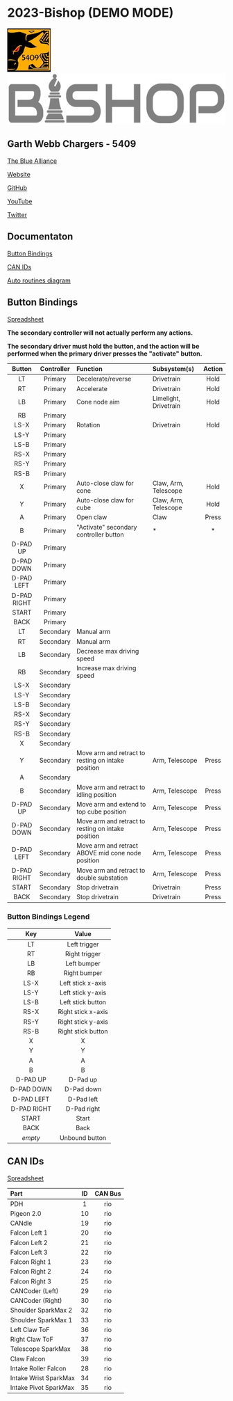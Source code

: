# 2023-Bishop (DEMO MODE)

![5409](./img/garthwebbrobotics_small.jpg)
![Bishop](./img/bishop_logo.png)

## Garth Webb Chargers - 5409

[The Blue Alliance](https://www.thebluealliance.com/team/5409)

[Website](https://sites.google.com/hdsb.ca/garthwebrobotics/home)

[GitHub](https://github.com/FRC5409)

[YouTube](https://www.youtube.com/@gwssrobotics5409)

[Twitter](https://twitter.com/gwssrobotics)


## Documentaton

[Button Bindings](#button-bindings)

[CAN IDs](#can-ids)

[Auto routines diagram](./doc/Auto%20Routines%20Diagram.pdf)

## Button Bindings

[Spreadsheet](https://docs.google.com/spreadsheets/d/16q68sTLZL_yzSjSJYOGjy_1UXNXGKpiWCxEIEpy729s/edit?usp=sharing)

**The secondary controller will not actually perform any actions.**

**The secondary driver must hold the button, and the action will be performed when the primary driver presses the "activate" button.**

| Button      | Controller | Function                                           | Subsystem(s)          | Action |
| :---------: | :--------: | :------------------------------------------------- | :-------------------- | :----: |
| LT          | Primary    | Decelerate/reverse                                 | Drivetrain            | Hold   |
| RT          | Primary    | Accelerate                                         | Drivetrain            | Hold   |
| LB          | Primary    | Cone node aim                                      | Limelight, Drivetrain | Hold   |
| RB          | Primary    |                                                    |                       |        |
| LS-X        | Primary    | Rotation                                           | Drivetrain            | Hold   |
| LS-Y        | Primary    |                                                    |                       |        |
| LS-B        | Primary    |                                                    |                       |        |
| RS-X        | Primary    |                                                    |                       |        |
| RS-Y        | Primary    |                                                    |                       |        |
| RS-B        | Primary    |                                                    |                       |        |
| X           | Primary    | Auto-close claw for cone                           | Claw, Arm, Telescope  | Hold   |
| Y           | Primary    | Auto-close claw for cube                           | Claw, Arm, Telescope  | Hold   |
| A           | Primary    | Open claw                                          | Claw                  | Press  |
| B           | Primary    | "Activate" secondary controller button             | \*                    | \*     |
| D-PAD UP    | Primary    |                                                    |                       |        |
| D-PAD DOWN  | Primary    |                                                    |                       |        |
| D-PAD LEFT  | Primary    |                                                    |                       |        |
| D-PAD RIGHT | Primary    |                                                    |                       |        |
| START       | Primary    |                                                    |                       |        |
| BACK        | Primary    |                                                    |                       |        |
| LT          | Secondary  | Manual arm                                         |                       |        |
| RT          | Secondary  | Manual arm                                         |                       |        |
| LB          | Secondary  | Decrease max driving speed                         |                       |        |
| RB          | Secondary  | Increase max driving speed                         |                       |        |
| LS-X        | Secondary  |                                                    |                       |        |
| LS-Y        | Secondary  |                                                    |                       |        |
| LS-B        | Secondary  |                                                    |                       |        |
| RS-X        | Secondary  |                                                    |                       |        |
| RS-Y        | Secondary  |                                                    |                       |        |
| RS-B        | Secondary  |                                                    |                       |        |
| X           | Secondary  |                                                    |                       |        |
| Y           | Secondary  | Move arm and retract to resting on intake position | Arm, Telescope        | Press  |
| A           | Secondary  |                                                    |                       |        |
| B           | Secondary  | Move arm and retract to idling position            | Arm, Telescope        | Press  |
| D-PAD UP    | Secondary  | Move arm and extend to top cube position           | Arm, Telescope        | Press  |
| D-PAD DOWN  | Secondary  | Move arm and retract to resting on intake position | Arm, Telescope        | Press  |
| D-PAD LEFT  | Secondary  | Move arm and retract ABOVE mid cone node position  | Arm, Telescope        | Press  |
| D-PAD RIGHT | Secondary  | Move arm and retract to double substation          | Arm, Telescope        | Press  |
| START       | Secondary  | Stop drivetrain                                    | Drivetrain            | Press  |
| BACK        | Secondary  | Stop drivetrain                                    | Drivetrain            | Press  |

### Button Bindings Legend

| Key         | Value              |
| :---------: | :----------------: |
| LT          | Left trigger       |
| RT          | Right trigger      |
| LB          | Left bumper        |
| RB          | Right bumper       |
| LS-X        | Left stick x-axis  |
| LS-Y        | Left stick y-axis  |
| LS-B        | Left stick button  |
| RS-X        | Right stick x-axis |
| RS-Y        | Right stick y-axis |
| RS-B        | Right stick button |
| X           | X                  |
| Y           | Y                  |
| A           | A                  |
| B           | B                  |
| D-PAD UP    | D-Pad up           |
| D-PAD DOWN  | D-Pad down         |
| D-PAD LEFT  | D-Pad left         |
| D-PAD RIGHT | D-Pad right        |
| START       | Start              |
| BACK        | Back               |
| *empty*     | Unbound button     |


## CAN IDs

[Spreadsheet](https://docs.google.com/spreadsheets/d/1NtnqaaMVDYO0TyJ946Wxg0dBtV19xBe5mVzWcAWxIAw/edit?usp=sharing)

| Part                      | ID  | CAN Bus         |
| :------------------------ | :-: | :-------------: |
| PDH                       | 1   | rio             |
| Pigeon 2.0                | 10  | rio             |
| CANdle                    | 19  | rio             |
| Falcon Left 1             | 20  | rio             |
| Falcon Left 2             | 21  | rio             |
| Falcon Left 3             | 22  | rio             |
| Falcon Right 1            | 23  | rio             |
| Falcon Right 2            | 24  | rio             |
| Falcon Right 3            | 25  | rio             |
| CANCoder (Left)           | 29  | rio             |
| CANCoder (Right)          | 30  | rio             |
| Shoulder SparkMax 2       | 32  | rio             |
| Shoulder SparkMax 1       | 33  | rio             |
| Left Claw ToF             | 36  | rio             |
| Right Claw ToF            | 37  | rio             |
| Telescope SparkMax        | 38  | rio             |
| Claw Falcon               | 39  | rio             |
| Intake Roller Falcon      | 28  | rio             |
| Intake Wrist SparkMax     | 34  | rio             |
| Intake Pivot SparkMax     | 35  | rio             |
